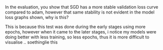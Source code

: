 In the evaluation, you show that SGD has a more stable validation loss curve compared to adam, however that same stability is not evident in the model loss graphs shown, why is this?

This is because this test was done during the early stages using more epochs, however when it came to the later stages, i notice my models were doing better with less training, so less epochs, thus it is more difficult to visualise .. soethinglie this